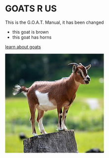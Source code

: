 # GOATS R US

This is the G.O.A.T. Manual, it has been changed

- this goat is brown
- this goat has horns

[learn about goats](https://en.wikipedia.org/wiki/Goat)

![Goat on a tree stump](goat.jpg)


